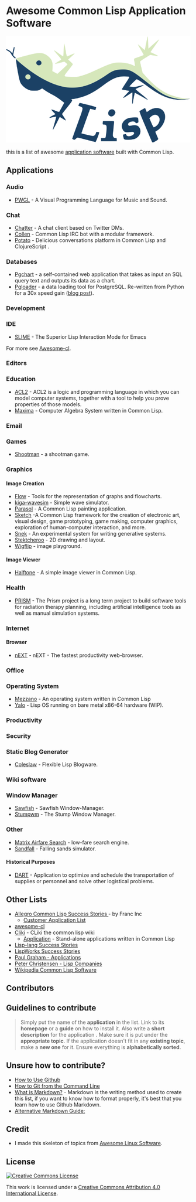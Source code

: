 # Awesome Common Lisp Application Software

![Lisp logo](https://github.com/azzamsa/lisp-logo/blob/master/logos/lisp-lizard-with-text.svg)

this is a list of awesome [application software](https://en.wikipedia.org/wiki/Application_software) built with Common Lisp.


## Applications

### Audio

- [PWGL](http://www2.siba.fi/PWGL/) - A Visual Programming Language for Music and Sound.

### Chat

- [Chatter](https://github.com/Shinmera/chatter) - A chat client based on Twitter DMs. 
- [Collen](https://github.com/Shinmera/colleen) - Common Lisp IRC bot with a modular framework.
- [Potato](https://github.com/cicakhq/potato) - Delicious conversations platform in Common Lisp and ClojureScript .

### Databases

- [Pgchart](https://github.com/dimitri/pgcharts) - a self-contained web application that takes as input an SQL query text and outputs its data as a chart.
- [Pgloader](https://github.com/dimitri/pgloader/) - a data loading tool for PostgreSQL. Re-written from Python for a 30x speed gain ([blog post](http://tapoueh.org/blog/2014/05/14-pgloader-got-faster.html)).


### Development

### IDE

- [SLIME](https://github.com/slime/slime) - The Superior Lisp Interaction Mode for Emacs 


For more see [Awesome-cl](https://github.com/CodyReichert/awesome-cl).

### Editors
### Education

- [ACL2](http://www.cs.utexas.edu/users/moore/acl2/) - ACL2 is a logic and programming language in which you can model computer systems, together with a tool to help you prove properties of those models.
- [Maxima](https://sourceforge.net/projects/maxima/files/) - Computer Algebra System written in Common Lisp.


### Email
### Games

- [Shootman](https://github.com/Shinmera/shootman) - a shootman game.


### Graphics

#### Image Creation

- [Flow](https://github.com/Shinmera/flow) - Tools for the representation of graphs and flowcharts.
- [kiga-wavesim](https://github.com/Shinmera/kiga-wavesim) - Simple wave simulator.
- [Parasol](https://github.com/Shinmera/parasol) -  A Common Lisp painting application.
- [Sketch](https://github.com/vydd/sketch) -A Common Lisp framework for the creation of electronic art, visual design, game prototyping, game making, computer graphics, exploration of human-computer interaction, and more. 
- [Snek](https://github.com/inconvergent/snek) - An experimental system for writing generative systems.
- [Stektcheroo](https://github.com/xach/sketcheroo) - 2D drawing and layout. 
- [Wigflip](http://wigflip.com/) - image playground.


#### Image Viewer

- [Halftone](https://github.com/Shinmera/halftone) - A simple image viewer in Common Lisp. 

### Health

- [PRISM](http://www.radonc.washington.edu/medinfo/prism/) - The Prism project is a long term project to build software tools for radiation therapy planning, including artificial intelligence tools as well as manual simulation systems.


### Internet
#### Browser

- [nEXT](https://github.com/nEXT-Browser/nEXT) -  nEXT - The fastest productivity web-browser. 

### Office
### Operating System

- [Mezzano](https://github.com/froggey/Mezzano) - An operating system written in Common Lisp
- [Yalo](https://github.com/whily/yalo) - Lisp OS running on bare metal x86-64 hardware (WIP).


### Productivity
### Security
### Static Blog Generator

- [Coleslaw](https://github.com/kingcons/coleslaw) - Flexible Lisp Blogware.

### Wiki software
### Window Manager

- [Sawfish](https://github.com/SawfishWM/sawfish) - Sawfish Window-Manager.
- [Stumpwm](https://github.com/stumpwm/stumpwm) - The Stump Window Manager.


### Other

- [Matrix Airfare Search](http://matrix.itasoftware.com/) - low-fare search engine.
- [Sandfall](https://github.com/gingeralesy/sandfall) - Falling sands simulator.

#### Historical Purposes

- [DART](https://en.wikipedia.org/wiki/Dynamic_Analysis_and_Replanning_Tool) - Application to optimize and schedule the transportation of supplies or personnel and solve other logistical problems.




## Other Lists

- [Allegro Common Lisp Success Stories ](https://franz.com/success/) - by Franc Inc
  - [Customer Application List](https://franz.com/success/all_customer_apps.lhtml)
- [awesome-cl](https://github.com/azzamsa/awesome-CL-software)
- [Cliki](http://cliki.net/) -  CLiki the common lisp wiki
  - [Application](http://cliki.net/application) - Stand-alone applications written in Common Lisp
- [Lisp-lang Success Stories](http://lisp-lang.org/success/)
- [LispWorks Success Stories  ](http://www.lispworks.com/success-stories/index.html)
- [Paul Graham - Applications](http://www.paulgraham.com/apps.html)
- [Peter Christensen - Lisp Companies](http://pchristensen.com/blog/lisp-companies/)
- [Wikipedia Common Lisp Software](https://en.wikipedia.org/wiki/Category:Common_Lisp_software)



## Contributors
## Guidelines to contribute

> Simply put the name of the **application** in the list.
> Link to its **homepage** or a **guide** on how to install it.
> Also write a **short description** for the application .
> Make sure it is put under the **appropriate topic**.
> If the application doesn't fit in any **existing topic**, make a **new one** for it.
> Ensure everything is **alphabetically sorted**.

## Unsure how to contribute?

- [How to Use Github](https://guides.github.com/activities/forking/)
- [How to Git from the Command Line](https://rogerdudler.github.io/git-guide/)
- [What is Markdown?](https://github.com/LewisVo/Markdown-Tutorial) - Markdown is the writing method used to create this list, if you want to know how to format properly, it's best that you learn how to use Github Markdown.
- [Alternative Markdown Guide:](https://guides.github.com/features/mastering-markdown/)

## Credit

- I made this skeleton of topics from [Awesome Linux Software](https://github.com/LewisVo/Awesome-Linux-Software).


## License

[![Creative Commons License](http://i.creativecommons.org/l/by/4.0/88x31.png)](https://creativecommons.org/licenses/by/4.0/)

This work is licensed under a [Creative Commons Attribution 4.0 International License](http://creativecommons.org/licenses/by/4.0/).



